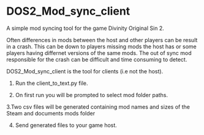 # DOS2_Mod_sync_client

A simple mod syncing tool for the game Divinity Original Sin 2. 

Often differences in mods between the host and other players can be result in a crash. This can be down to players missing mods the host has or some players having differnet versions of the same mods. The out of sync mod responsible for the crash can be difficult and time consuming to detect. 

DOS2_Mod_sync_client is the tool for clients (i.e not the host). 

1. Run the client_to_text.py file.

2. On first run you will be prompted to select mod folder paths.

3.Two csv files will be generated containing mod names and sizes of the Steam and documents mods folder

4. Send generated files to your game host.
